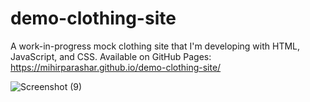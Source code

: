 # demo-clothing-site
A work-in-progress mock clothing site that I'm developing with HTML, JavaScript, and CSS.
Available on GitHub Pages: https://mihirparashar.github.io/demo-clothing-site/

![Screenshot (9)](https://github.com/user-attachments/assets/e9847981-6ddb-460b-bd14-efe9d2e55ac9)
